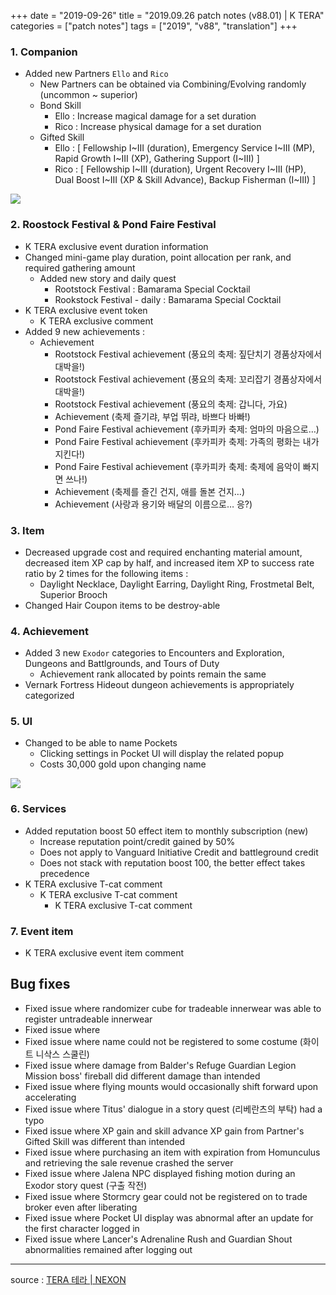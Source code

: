 +++
date = "2019-09-26"
title = "2019.09.26 patch notes (v88.01) | K TERA"
categories = ["patch notes"]
tags = ["2019", "v88", "translation"]
+++

### 1. Companion
- Added new Partners `Ello` and `Rico`
  - New Partners can be obtained via Combining/Evolving randomly (uncommon ~ superior)
  - Bond Skill
    - Ello : Increase magical damage for a set duration
    - Rico : Increase physical damage for a set duration
  - Gifted Skill
    - Ello : [ Fellowship I~III (duration), Emergency Service I~III (MP), Rapid Growth I~III (XP), Gathering Support (I~III) ]
    - Rico : [ Fellowship I~III (duration), Urgent Recovery I~III (HP), Dual Boost I~III (XP & Skill Advance), Backup Fisherman (I~III) ]

![](/images/patch/v88-01_1.png)

### 2. Roostock Festival & Pond Faire Festival
- K TERA exclusive event duration information
- Changed mini-game play duration, point allocation per rank, and required gathering amount
  - Added new story and daily quest
    - Rootstock Festival : Bamarama Special Cocktail
    - Rookstock Festival - daily : Bamarama Special Cocktail
- K TERA exclusive event token
  - K TERA exclusive comment
- Added 9 new achievements :
  - Achievement
    - Rootstock Festival achievement (풍요의 축제: 짚단치기 경품상자에서 대박을!)
    - Rootstock Festival achievement (풍요의 축제: 꼬리잡기 경품상자에서 대박을!)
    - Rootstock Festival achievement (풍요의 축제: 갑니다, 가요)
    - Achievement (축제 즐기랴, 부업 뛰랴, 바쁘다 바빠!)
    - Pond Faire Festival achievement (후카피카 축제: 엄마의 마음으로…)
    - Pond Faire Festival achievement (후카피카 축제: 가족의 평화는 내가 지킨다!)
    - Pond Faire Festival achievement (후카피카 축제: 축제에 음악이 빠지면 쓰나!)
    - Achievement (축제를 즐긴 건지, 애를 돌본 건지…)
    - Achievement (사랑과 용기와 배달의 이름으로… 응?)

### 3. Item
- Decreased upgrade cost and required enchanting material amount, decreased item XP cap by half, and increased item XP to success rate ratio by 2 times for the following items :
  - Daylight Necklace, Daylight Earring, Daylight Ring, Frostmetal Belt, Superior Brooch
- Changed Hair Coupon items to be destroy-able

### 4. Achievement
- Added 3 new `Exodor` categories to Encounters and Exploration, Dungeons and Battlgrounds, and Tours of Duty
  - Achievement rank allocated by points remain the same
- Vernark Fortress Hideout dungeon achievements is appropriately categorized

### 5. UI
- Changed to be able to name Pockets
  - Clicking settings in Pocket UI will display the related popup
  - Costs 30,000 gold upon changing name

![](/images/patch/v88-01_2.png)

### 6. Services
- Added reputation boost 50 effect item to monthly subscription (new)
  - Increase reputation point/credit gained by 50%
  - Does not apply to Vanguard Initiative Credit and battleground credit
  - Does not stack with reputation boost 100, the better effect takes precedence
- K TERA exclusive T-cat comment
  - K TERA exclusive T-cat comment
    - K TERA exclusive T-cat comment

### 7. Event item
- K TERA exclusive event item comment

## Bug fixes

- Fixed issue where randomizer cube for tradeable innerwear was able to register untradeable innerwear
- Fixed issue where
- Fixed issue where name could not be registered to some costume (화이트 니삭스 스쿨린)
- Fixed issue where damage from Balder's Refuge Guardian Legion Mission boss' fireball did different damage than intended
- Fixed issue where flying mounts would occasionally shift forward upon accelerating
- Fixed issue where Titus' dialogue in a story quest (리베란츠의 부탁) had a typo
- Fixed issue where XP gain and skill advance XP gain from Partner's Gifted Skill was different than intended
- Fixed issue where purchasing an item with expiration from Homunculus and retrieving the sale revenue crashed the server
- Fixed issue where Jalena NPC displayed fishing motion during an Exodor story quest (구출 작전)
- Fixed issue where Stormcry gear could not be registered on to trade broker even after liberating
- Fixed issue where Pocket UI display was abnormal after an update for the first character logged in
- Fixed issue where Lancer's Adrenaline Rush and Guardian Shout abnormalities remained after logging out

----

source : [TERA 테라 | NEXON](http://tera.nexon.com/news/update/view.aspx?n4articlesn=411)
